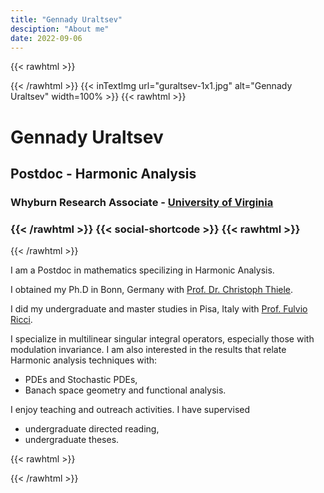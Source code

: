 ```yaml
---
title: "Gennady Uraltsev"
desciption: "About me"
date: 2022-09-06
---
```

{{< rawhtml >}}
<div class="profile">
     <div class="profile_inner">
{{< /rawhtml >}} 
{{< inTextImg url="guraltsev-1x1.jpg"  alt="Gennady Uraltsev"  width=100% >}}
{{< rawhtml >}} 
<span>
<h1>Gennady Uraltsev</h1> 
<h2>Postdoc - Harmonic Analysis</h2>
<h3>Whyburn Research Associate - <a href="https://math.virginia.edu/"> University of Virginia </a></h3>
<h3>
{{< /rawhtml >}} 
{{< social-shortcode >}}
{{< rawhtml >}} 
</h3></span>
</div><div class="profile_outer">
{{< /rawhtml >}} 

I am a Postdoc in mathematics specilizing in Harmonic Analysis.

I obtained my Ph.D in Bonn, Germany with [Prof. Dr. Christoph Thiele](https://www.hcm.uni-bonn.de/people/faculty/profile/christoph-thiele/).

I did my undergraduate and master studies in Pisa, Italy with [Prof. Fulvio Ricci](https://www.sns.it/it/persona/fulvio-ricci). 

I specialize in multilinear singular integral operators, especially those with modulation invariance. I am also interested in the results that relate Harmonic analysis techniques with:
- PDEs and Stochastic PDEs,
- Banach space geometry and functional analysis.

I enjoy teaching and outreach activities. I have supervised
- undergraduate directed reading,
- undergraduate theses.

{{< rawhtml >}}
</div></div>
{{< /rawhtml >}}

